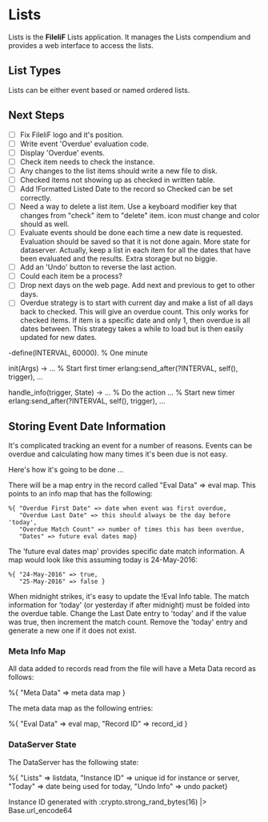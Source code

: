 # Lists

Lists is the **FileliF** Lists application. It manages the Lists compendium and provides a web interface to access the lists.

## List Types

Lists can be either event based or named ordered lists.

## Next Steps

- [ ] Fix FileliF logo and it's position.
- [ ] Write event 'Overdue' evaluation code.
- [ ] Display 'Overdue' events.
- [ ] Check item needs to check the instance.
- [ ] Any changes to the list items should write a new file to disk.
- [ ] Checked items not showing up as checked in written table.
- [ ] Add !Formatted Listed Date to the record so Checked can be set correctly.
- [ ] Need a way to delete a list item. Use a keyboard modifier key that changes from "check" item to "delete" item. icon must change and color should as well.
- [ ] Evaluate events should be done each time a new date is requested. Evaluation should be saved so that it is not done again. More state for dataserver. Actually, keep a list in each item for all the dates that have been evaluated and the results. Extra storage but no biggie.
- [ ] Add an 'Undo' button to reverse the last action.
- [ ] Could each item be a process?
- [ ] Drop next days on the web page. Add next and previous to get to other days.
- [ ] Overdue strategy is to start with current day and make a list of all days back to checked. This will give an overdue count. This only works for checked items. If item is a specific date and only 1, then overdue is all dates between. This strategy takes a while to load but is then easily updated for new dates.

-define(INTERVAL, 60000). % One minute

init(Args) ->
   ... % Start first timer
   erlang:send_after(?INTERVAL, self(), trigger),
   ...

handle_info(trigger, State) ->
   ... % Do the action
   ... % Start new timer
   erlang:send_after(?INTERVAL, self(), trigger),
   ...

## Storing Event Date Information
It's complicated tracking an event for a number of reasons. Events can be overdue and calculating how many times it's been due is not easy.

Here's how it's going to be done ...

There will be a map entry in the record called "Eval Data" => eval map.
This points to an info map that has the following:

    %{ "Overdue First Date" => date when event was first overdue,
       "Overdue Last Date" => this should always be the day before 'today',
       "Overdue Match Count" => number of times this has been overdue,
       "Dates" => future eval dates map}

The 'future eval dates map' provides specific date match information. A map would look like this assuming today is 24-May-2016:

    %{ "24-May-2016" => true,
       "25-May-2016" => false }

When midnight strikes, it's easy to update the !Eval Info table. The match information for 'today' (or yesterday if after midnight) must be folded into the overdue table. Change the Last Date entry to 'today' and if the value was true, then increment the match count. Remove the 'today' entry and generate a new one if it does not exist.

### Meta Info Map
All data added to records read from the file will have a Meta Data record as follows:

  %{ "Meta Data" => meta data map }

  The meta data map as the following entries:

  %{ "Eval Data" => eval map,
     "Record ID" => record_id }

### DataServer State
The DataServer has the following state:

  %{ "Lists" => listdata,
     "Instance ID" => unique id for instance or server,
     "Today" => date being used for today,
     "Undo Info" => undo packet}

Instance ID generated with :crypto.strong_rand_bytes(16) |> Base.url_encode64
